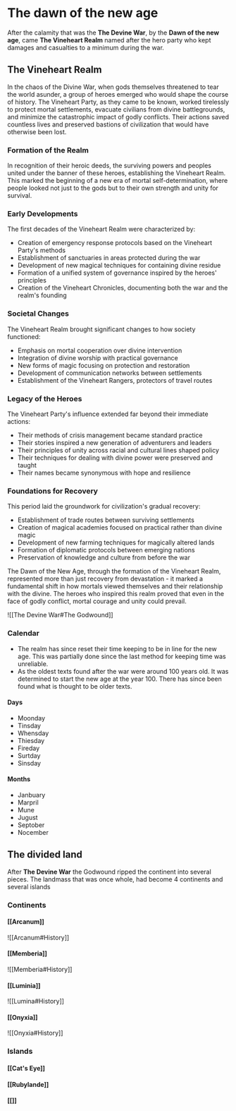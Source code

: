 # The dawn of the new age
After the calamity that was the **The Devine War**, by the **Dawn of the new age**, came **The Vineheart Realm** named after the hero party who kept damages and casualties to a minimum during the war.

## The Vineheart Realm
In the chaos of the Divine War, when gods themselves threatened to tear the world asunder, a group of heroes emerged who would shape the course of history. The Vineheart Party, as they came to be known, worked tirelessly to protect mortal settlements, evacuate civilians from divine battlegrounds, and minimize the catastrophic impact of godly conflicts. Their actions saved countless lives and preserved bastions of civilization that would have otherwise been lost.

### Formation of the Realm
In recognition of their heroic deeds, the surviving powers and peoples united under the banner of these heroes, establishing the Vineheart Realm. This marked the beginning of a new era of mortal self-determination, where people looked not just to the gods but to their own strength and unity for survival.

### Early Developments
The first decades of the Vineheart Realm were characterized by:
- Creation of emergency response protocols based on the Vineheart Party's methods
- Establishment of sanctuaries in areas protected during the war
- Development of new magical techniques for containing divine residue
- Formation of a unified system of governance inspired by the heroes' principles
- Creation of the Vineheart Chronicles, documenting both the war and the realm's founding

### Societal Changes
The Vineheart Realm brought significant changes to how society functioned:
- Emphasis on mortal cooperation over divine intervention
- Integration of divine worship with practical governance
- New forms of magic focusing on protection and restoration
- Development of communication networks between settlements
- Establishment of the Vineheart Rangers, protectors of travel routes

### Legacy of the Heroes
The Vineheart Party's influence extended far beyond their immediate actions:
- Their methods of crisis management became standard practice
- Their stories inspired a new generation of adventurers and leaders
- Their principles of unity across racial and cultural lines shaped policy
- Their techniques for dealing with divine power were preserved and taught
- Their names became synonymous with hope and resilience

### Foundations for Recovery
This period laid the groundwork for civilization's gradual recovery:
- Establishment of trade routes between surviving settlements
- Creation of magical academies focused on practical rather than divine magic
- Development of new farming techniques for magically altered lands
- Formation of diplomatic protocols between emerging nations
- Preservation of knowledge and culture from before the war

The Dawn of the New Age, through the formation of the Vineheart Realm, represented more than just recovery from devastation - it marked a fundamental shift in how mortals viewed themselves and their relationship with the divine. The heroes who inspired this realm proved that even in the face of godly conflict, mortal courage and unity could prevail.

![[The Devine War#The Godwound]]

### Calendar
- The realm has since reset their time keeping to be in line for the new age.
	This was partially done since the last method for keeping time was unreliable.
- As the oldest texts found after the war were around 100 years old.
	It was determined to start the new age at the year 100.
	There has since been found what is thought to be older texts.

#### Days
- Moonday
- Tinsday
- Whensday
- Thiesday
- Fireday
- Surtday
- Sinsday

#### Months
- Janbuary
- Marpril
- Mune
- Jugust
- Septober
- Nocember

## The divided land
After **The Devine War** the Godwound ripped the continent into several pieces.
The landmass that was once whole, had become 4 continents and several islands

### Continents


#### [[Arcanum]]

![[Arcanum#History]]


#### [[Memberia]]

![[Memberia#History]]

#### [[Luminia]]

![[Lumina#History]]

#### [[Onyxia]]

![[Onyxia#History]]


### Islands

#### [[Cat's Eye]]


#### [[Rubylande]]


#### [[]]